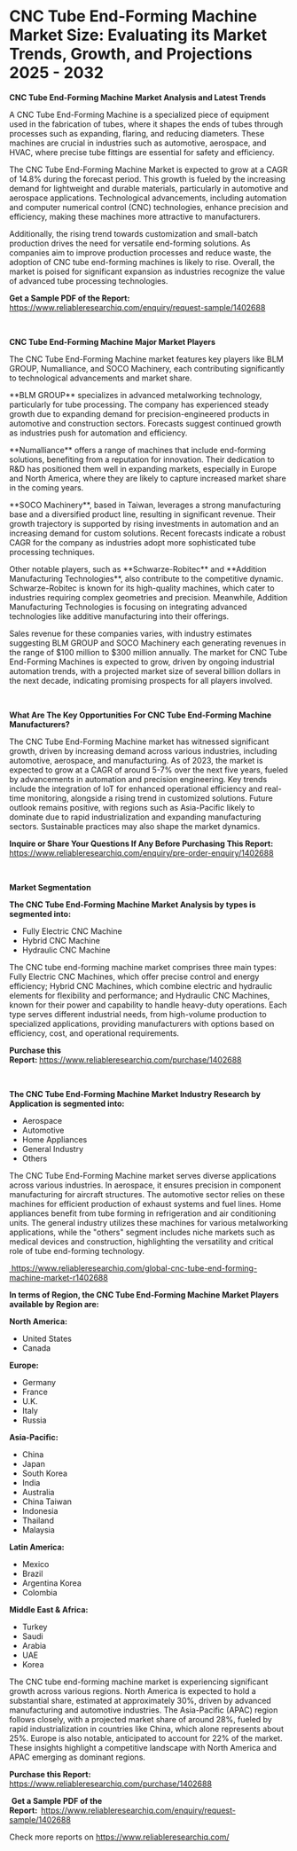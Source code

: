 <p><h1>CNC Tube End-Forming Machine Market Size: Evaluating its Market Trends, Growth, and Projections 2025 - 2032</h1></p><p><strong>CNC Tube End-Forming Machine Market Analysis and Latest Trends</strong></p>
<p><p>A CNC Tube End-Forming Machine is a specialized piece of equipment used in the fabrication of tubes, where it shapes the ends of tubes through processes such as expanding, flaring, and reducing diameters. These machines are crucial in industries such as automotive, aerospace, and HVAC, where precise tube fittings are essential for safety and efficiency. </p><p>The CNC Tube End-Forming Machine Market is expected to grow at a CAGR of 14.8% during the forecast period. This growth is fueled by the increasing demand for lightweight and durable materials, particularly in automotive and aerospace applications. Technological advancements, including automation and computer numerical control (CNC) technologies, enhance precision and efficiency, making these machines more attractive to manufacturers. </p><p>Additionally, the rising trend towards customization and small-batch production drives the need for versatile end-forming solutions. As companies aim to improve production processes and reduce waste, the adoption of CNC tube end-forming machines is likely to rise. Overall, the market is poised for significant expansion as industries recognize the value of advanced tube processing technologies.</p></p>
<p><strong>Get a Sample PDF of the Report:&nbsp;</strong> <a href="https://www.reliableresearchiq.com/enquiry/request-sample/1402688?utm_campaign=1088&utm_medium=2&utm_source=Github&utm_content=ia&utm_term=12012025&utm_id=cnc-tube-end-forming-machine">https://www.reliableresearchiq.com/enquiry/request-sample/1402688</a></p>
<p>&nbsp;</p>
<p><strong>CNC Tube End-Forming Machine Major Market Players</strong></p>
<p><p>The CNC Tube End-Forming Machine market features key players like BLM GROUP, Numalliance, and SOCO Machinery, each contributing significantly to technological advancements and market share. </p><p>**BLM GROUP** specializes in advanced metalworking technology, particularly for tube processing. The company has experienced steady growth due to expanding demand for precision-engineered products in automotive and construction sectors. Forecasts suggest continued growth as industries push for automation and efficiency.</p><p>**Numalliance** offers a range of machines that include end-forming solutions, benefiting from a reputation for innovation. Their dedication to R&D has positioned them well in expanding markets, especially in Europe and North America, where they are likely to capture increased market share in the coming years.</p><p>**SOCO Machinery**, based in Taiwan, leverages a strong manufacturing base and a diversified product line, resulting in significant revenue. Their growth trajectory is supported by rising investments in automation and an increasing demand for custom solutions. Recent forecasts indicate a robust CAGR for the company as industries adopt more sophisticated tube processing techniques.</p><p>Other notable players, such as **Schwarze-Robitec** and **Addition Manufacturing Technologies**, also contribute to the competitive dynamic. Schwarze-Robitec is known for its high-quality machines, which cater to industries requiring complex geometries and precision. Meanwhile, Addition Manufacturing Technologies is focusing on integrating advanced technologies like additive manufacturing into their offerings.</p><p>Sales revenue for these companies varies, with industry estimates suggesting BLM GROUP and SOCO Machinery each generating revenues in the range of $100 million to $300 million annually. The market for CNC Tube End-Forming Machines is expected to grow, driven by ongoing industrial automation trends, with a projected market size of several billion dollars in the next decade, indicating promising prospects for all players involved.</p></p>
<p>&nbsp;</p>
<p><strong>What Are The Key Opportunities For CNC Tube End-Forming Machine Manufacturers?</strong></p>
<p><p>The CNC Tube End-Forming Machine market has witnessed significant growth, driven by increasing demand across various industries, including automotive, aerospace, and manufacturing. As of 2023, the market is expected to grow at a CAGR of around 5-7% over the next five years, fueled by advancements in automation and precision engineering. Key trends include the integration of IoT for enhanced operational efficiency and real-time monitoring, alongside a rising trend in customized solutions. Future outlook remains positive, with regions such as Asia-Pacific likely to dominate due to rapid industrialization and expanding manufacturing sectors. Sustainable practices may also shape the market dynamics.</p></p>
<p><strong>Inquire or Share Your Questions If Any Before Purchasing This Report:</strong> <a href="https://www.reliableresearchiq.com/enquiry/pre-order-enquiry/1402688?utm_campaign=1088&utm_medium=2&utm_source=Github&utm_content=ia&utm_term=12012025&utm_id=cnc-tube-end-forming-machine">https://www.reliableresearchiq.com/enquiry/pre-order-enquiry/1402688</a></p>
<p>&nbsp;</p>
<p><strong>Market Segmentation</strong></p>
<p><strong>The CNC Tube End-Forming Machine Market Analysis by types is segmented into:</strong></p>
<p><ul><li>Fully Electric CNC Machine</li><li>Hybrid CNC Machine</li><li>Hydraulic CNC Machine</li></ul></p>
<p><p>The CNC tube end-forming machine market comprises three main types: Fully Electric CNC Machines, which offer precise control and energy efficiency; Hybrid CNC Machines, which combine electric and hydraulic elements for flexibility and performance; and Hydraulic CNC Machines, known for their power and capability to handle heavy-duty operations. Each type serves different industrial needs, from high-volume production to specialized applications, providing manufacturers with options based on efficiency, cost, and operational requirements.</p></p>
<p><strong>Purchase this Report:&nbsp;</strong><a href="https://www.reliableresearchiq.com/purchase/1402688?utm_campaign=1088&utm_medium=2&utm_source=Github&utm_content=ia&utm_term=12012025&utm_id=cnc-tube-end-forming-machine">https://www.reliableresearchiq.com/purchase/1402688</a></p>
<p>&nbsp;</p>
<p><strong>The CNC Tube End-Forming Machine Market Industry Research by Application is segmented into:</strong></p>
<p><ul><li>Aerospace</li><li>Automotive</li><li>Home Appliances</li><li>General Industry</li><li>Others</li></ul></p>
<p><p>The CNC Tube End-Forming Machine market serves diverse applications across various industries. In aerospace, it ensures precision in component manufacturing for aircraft structures. The automotive sector relies on these machines for efficient production of exhaust systems and fuel lines. Home appliances benefit from tube forming in refrigeration and air conditioning units. The general industry utilizes these machines for various metalworking applications, while the "others" segment includes niche markets such as medical devices and construction, highlighting the versatility and critical role of tube end-forming technology.</p></p>
<p><a href="https://www.reliableresearchiq.com/global-cnc-tube-end-forming-machine-market-r1402688?utm_campaign=1088&utm_medium=2&utm_source=Github&utm_content=ia&utm_term=12012025&utm_id=cnc-tube-end-forming-machine">&nbsp;https://www.reliableresearchiq.com/global-cnc-tube-end-forming-machine-market-r1402688</a></p>
<p><strong>In terms of Region, the CNC Tube End-Forming Machine Market Players available by Region are:</strong></p>
<p>
    <p> <strong> North America: </strong>
        <ul>
            <li>United States</li>
            <li>Canada</li>
        </ul>
        </p> 
    <p> <strong> Europe: </strong>
        <ul>
            <li>Germany</li>
            <li>France</li>
            <li>U.K.</li>
            <li>Italy</li>
            <li>Russia</li>
        </ul>
        </p> 
    <p> <strong> Asia-Pacific: </strong>
        <ul>
            <li>China</li>
            <li>Japan</li>
            <li>South Korea</li>
            <li>India</li>
            <li>Australia</li>
            <li>China Taiwan</li>
            <li>Indonesia</li>
            <li>Thailand</li>
            <li>Malaysia</li>
        </ul>
        </p> 
    <p> <strong> Latin America: </strong>
        <ul>
            <li>Mexico</li>
            <li>Brazil</li>
            <li>Argentina Korea</li>
            <li>Colombia</li>
        </ul>
        </p> 
    <p> <strong> Middle East & Africa: </strong>
        <ul>
            <li>Turkey</li>
            <li>Saudi</li>
            <li>Arabia</li>
            <li>UAE</li>
            <li>Korea</li>
        </ul>
    </p>
    </p>
<p><p>The CNC tube end-forming machine market is experiencing significant growth across various regions. North America is expected to hold a substantial share, estimated at approximately 30%, driven by advanced manufacturing and automotive industries. The Asia-Pacific (APAC) region follows closely, with a projected market share of around 28%, fueled by rapid industrialization in countries like China, which alone represents about 25%. Europe is also notable, anticipated to account for 22% of the market. These insights highlight a competitive landscape with North America and APAC emerging as dominant regions.</p></p>
<p><strong>Purchase this Report: </strong><a href="https://www.reliableresearchiq.com/purchase/1402688?utm_campaign=1088&utm_medium=2&utm_source=Github&utm_content=ia&utm_term=12012025&utm_id=cnc-tube-end-forming-machine">https://www.reliableresearchiq.com/purchase/1402688</a></p>
<p>&nbsp;<strong>Get a Sample PDF of the Report:&nbsp;&nbsp;</strong><a href="https://www.reliableresearchiq.com/enquiry/request-sample/1402688?utm_campaign=1088&utm_medium=2&utm_source=Github&utm_content=ia&utm_term=12012025&utm_id=cnc-tube-end-forming-machine">https://www.reliableresearchiq.com/enquiry/request-sample/1402688</a></p>
<p><strong></strong></p>
<p>Check more reports on <a href="https://www.reliableresearchiq.com/?utm_campaign=1088&utm_medium=2&utm_source=Github&utm_content=ia&utm_term=12012025&utm_id=cnc-tube-end-forming-machine">https://www.reliableresearchiq.com/</a></p>
